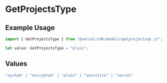 # GetProjectsType

## Example Usage

```typescript
import { GetProjectsType } from "@vercel/sdk/models/getprojectsop.js";

let value: GetProjectsType = "plain";
```

## Values

```typescript
"system" | "encrypted" | "plain" | "sensitive" | "secret"
```